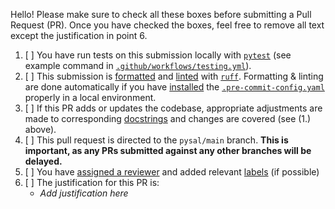 Hello! Please make sure to check all these boxes before submitting a Pull Request
(PR). Once you have checked the boxes, feel free to remove all text except the
justification in point 6. 

1. [ ] You have run tests on this submission locally with [`pytest`](https://docs.pytest.org/en/8.2.x/) (see example command in [`.github/workflows/testing.yml`](https://github.com/pysal/pysal/blob/12ae3c1a59b02e3142d9f9e083c211e8b2fdc314/.github/workflows/testing.yml#L74-L82)).
2. [ ] This submission is [formatted](https://docs.astral.sh/ruff/formatter/) and [linted](https://docs.astral.sh/ruff/linter/) with [`ruff`](https://docs.astral.sh/ruff/). Formatting & linting are done automatically if you have [installed](https://pre-commit.com/#3-install-the-git-hook-scripts) the [`.pre-commit-config.yaml`](https://github.com/pysal/pysal/blob/main/.pre-commit-config.yaml) properly in a local environment.
3. [ ] If this PR adds or updates the codebase, appropriate adjustments are made to corresponding [docstrings](https://numpydoc.readthedocs.io/en/latest/format.html#overview) and changes are covered (see (1.) above).
4. [ ] This pull request is directed to the `pysal/main` branch. **This is important, as any PRs submitted against any other branches will be delayed.**
5. [ ] You have [assigned a
   reviewer](https://help.github.com/articles/assigning-issues-and-pull-requests-to-other-github-users/) and added relevant [labels](https://help.github.com/articles/applying-labels-to-issues-and-pull-requests/) (if possible)
6. [ ] The justification for this PR is: 
    * *Add justification here*

